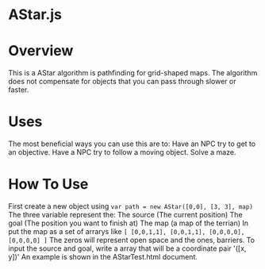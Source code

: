 # AStar.js
# Overview
This is a AStar algorithm is pathfinding for grid-shaped maps.
The algorithm does not compensate for objects that you can pass through slower or faster.
# Uses
The most beneficial ways you can use this are to:
Have an NPC try to get to an objective.
Have a NPC try to follow a moving object.
Solve a maze.
# How To Use
First create a new object using
`
var path = new AStar([0,0], [3, 3], map)
`
The three variable represent the:
The source (The current position)
The goal (The position you want to finish at)
The map (a map of the terrian)
In put the map as a set of arrarys like
`
  [
    [0,0,1,1],
    [0,0,1,1],
    [0,0,0,0],
    [0,0,0,0]
  ]
`
The zeros will represent open space and the ones, barriers.
To input the source and goal, write a array that will be a coordinate pair '([x, y])'
An example is shown in the AStarTest.html document.
